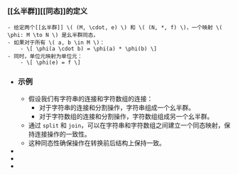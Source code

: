 ### [[幺半群]][[同态]]的定义
	- 给定两个[[幺半群]] \( (M, \cdot, e) \) 和 \( (N, *, f) \)，一个映射 \( \phi: M \to N \) 是幺半群同态，
	- 如果对于所有 \( a, b \in M \)：
		- \[ \phi(a \cdot b) = \phi(a) * \phi(b) \]
	- 同时，单位元映射为单位元：
		- \[ \phi(e) = f \]
- ### 示例
	- 假设我们有字符串的连接和字符数组的连接：
		- 对于字符串的连接和分割操作，字符串组成一个幺半群。
		- 对于字符数组的连接和分割操作，字符数组组成另一个幺半群。
	- 通过 `split` 和 `join`，可以在字符串和字符数组之间建立一个同态映射，保持连接操作的一致性。
	- 这种同态性确保操作在转换前后结构上保持一致。
-
-
-